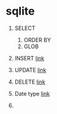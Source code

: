 # sqlite

1. SELECT
   1. ORDER BY
   2. GLOB
2. INSERT [link](https://www.sqlitetutorial.net/sqlite-insert/)
3. UPDATE [link](https://www.sqlitetutorial.net/sqlite-update/)
4. DELETE [link](https://www.sqlitetutorial.net/sqlite-delete/)



1. Date type [link](https://www.sqlitetutorial.net/sqlite-data-types/)
2. 